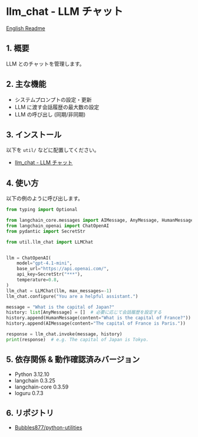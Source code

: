 ﻿# llm_chat - LLM チャット

[English Readme](./README.md)

## 1. 概要

LLM とのチャットを管理します。

## 2. 主な機能

- システムプロンプトの設定・更新
- LLM に渡す会話履歴の最大数の設定
- LLM の呼び出し (同期/非同期)

## 3. インストール

以下を `util/` などに配置してください。

- [llm_chat - LLM チャット](./llm_chat.py)

## 4. 使い方

以下の例のように呼び出します。

```python
from typing import Optional

from langchain_core.messages import AIMessage, AnyMessage, HumanMessage
from langchain_openai import ChatOpenAI
from pydantic import SecretStr

from util.llm_chat import LLMChat


llm = ChatOpenAI(
    model="gpt-4.1-mini",
    base_url="https://api.openai.com/",
    api_key=SecretStr("***"),
    temperature=0.8,
)
llm_chat = LLMChat(llm, max_messages=-1)
llm_chat.configure("You are a helpful assistant.")

message = "What is the capital of Japan?"
history: list[AnyMessage] = []  # 必要に応じて会話履歴を設定する
history.append(HumanMessage(content="What is the capital of France?"))
history.append(AIMessage(content="The capital of France is Paris."))

response = llm_chat.invoke(message, history)
print(response)  # e.g. The capital of Japan is Tokyo.
```

## 5. 依存関係 & 動作確認済みバージョン

- Python 3.12.10
- langchain 0.3.25
- langchain-core 0.3.59
- loguru 0.7.3

## 6. リポジトリ

- [Bubbles877/python-utilities](https://github.com/Bubbles877/python-utilities)
